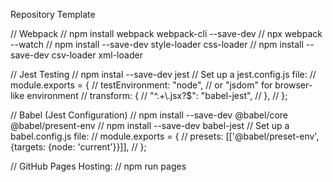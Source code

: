 Repository Template

// Webpack
// npm install webpack webpack-cli --save-dev
// npx webpack --watch
// npm install --save-dev style-loader css-loader
// npm install --save-dev csv-loader xml-loader

// Jest Testing 
// npm instal --save-dev jest
// Set up a jest.config.js file:
// module.exports = {
//   testEnvironment: "node", // or "jsdom" for browser-like environment
//   transform: {
//     "^.+\\.jsx?$": "babel-jest",
//   },
// };

// Babel (Jest Configuration)
// npm install --save-dev @babel/core @babel/present-env
// npm install --save-dev babel-jest
// Set up a babel.config.js file:
// module.exports = {
//   presets: [['@babel/preset-env', {targets: {node: 'current'}}]],
// };



// GitHub Pages Hosting:
// npm run pages